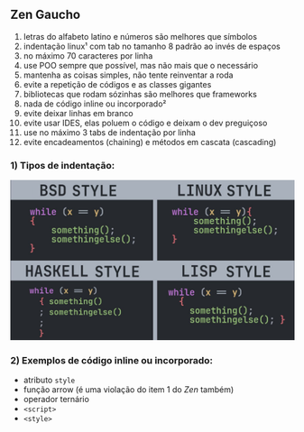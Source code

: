 ## Zen Gaucho

1. letras do alfabeto latino e números são melhores que símbolos
2. indentação linux¹ com tab no tamanho 8 padrão ao invés de espaços
3. no máximo 70 caracteres por linha
4. use POO sempre que possível, mas não mais que o necessário
5. mantenha as coisas simples, não tente reinventar a roda
6. evite a repetição de códigos e as classes gigantes
7. bibliotecas que rodam sózinhas são melhores que frameworks
8. nada de código inline ou incorporado²
9. evite deixar linhas em branco
10. evite usar IDES, elas poluem o código e deixam o dev preguiçoso
11. use no máximo 3 tabs de indentação por linha
12. evite encadeamentos (chaining) e métodos em cascata (cascading)

### 1) Tipos de indentação:

![Tipos de indentação](img/indentation.jpg)

### 2) Exemplos de código inline ou incorporado:

- atributo `style`
- função arrow (é uma violação do item 1 do *Zen* também)
- operador ternário
- `<script>`
- `<style>`

